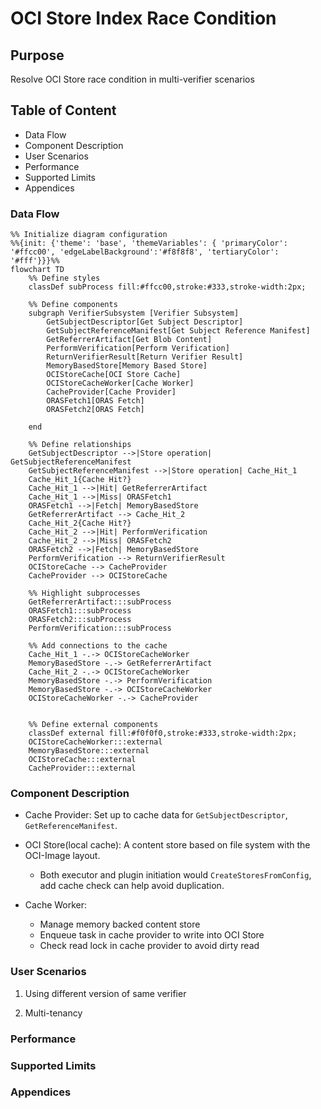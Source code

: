 # OCI Store Index Race Condition

## Purpose
Resolve OCI Store race condition in multi-verifier scenarios

## Table of Content
- Data Flow
- Component Description
- User Scenarios
- Performance
- Supported Limits
- Appendices

### Data Flow
```mermaid
%% Initialize diagram configuration
%%{init: {'theme': 'base', 'themeVariables': { 'primaryColor': '#ffcc00', 'edgeLabelBackground':'#f8f8f8', 'tertiaryColor': '#fff'}}}%%
flowchart TD
    %% Define styles
    classDef subProcess fill:#ffcc00,stroke:#333,stroke-width:2px;

    %% Define components
    subgraph VerifierSubsystem [Verifier Subsystem]
        GetSubjectDescriptor[Get Subject Descriptor]
        GetSubjectReferenceManifest[Get Subject Reference Manifest]
        GetReferrerArtifact[Get Blob Content]
        PerformVerification[Perform Verification]
        ReturnVerifierResult[Return Verifier Result]
        MemoryBasedStore[Memory Based Store]
        OCIStoreCache[OCI Store Cache]
        OCIStoreCacheWorker[Cache Worker]
        CacheProvider[Cache Provider]
        ORASFetch1[ORAS Fetch]
        ORASFetch2[ORAS Fetch]
        
    end

    %% Define relationships
    GetSubjectDescriptor -->|Store operation| GetSubjectReferenceManifest
    GetSubjectReferenceManifest -->|Store operation| Cache_Hit_1
    Cache_Hit_1{Cache Hit?}
    Cache_Hit_1 -->|Hit| GetReferrerArtifact
    Cache_Hit_1 -->|Miss| ORASFetch1
    ORASFetch1 -->|Fetch| MemoryBasedStore
    GetReferrerArtifact --> Cache_Hit_2
    Cache_Hit_2{Cache Hit?}
    Cache_Hit_2 -->|Hit| PerformVerification
    Cache_Hit_2 -->|Miss| ORASFetch2
    ORASFetch2 -->|Fetch| MemoryBasedStore
    PerformVerification --> ReturnVerifierResult
    OCIStoreCache --> CacheProvider
    CacheProvider --> OCIStoreCache

    %% Highlight subprocesses
    GetReferrerArtifact:::subProcess
    ORASFetch1:::subProcess
    ORASFetch2:::subProcess
    PerformVerification:::subProcess

    %% Add connections to the cache
    Cache_Hit_1 -.-> OCIStoreCacheWorker
    MemoryBasedStore -.-> GetReferrerArtifact
    Cache_Hit_2 -.-> OCIStoreCacheWorker
    MemoryBasedStore -.-> PerformVerification
    MemoryBasedStore -.-> OCIStoreCacheWorker
    OCIStoreCacheWorker -.-> CacheProvider
    

    %% Define external components
    classDef external fill:#f0f0f0,stroke:#333,stroke-width:2px;
    OCIStoreCacheWorker:::external
    MemoryBasedStore:::external
    OCIStoreCache:::external
    CacheProvider:::external
```

### Component Description
- Cache Provider: Set up to cache data for `GetSubjectDescriptor`, `GetReferenceManifest`.

- OCI Store(local cache): A content store based on file system with the OCI-Image layout.
  - Both executor and plugin initiation would `CreateStoresFromConfig`, add cache check can help avoid duplication.

- Cache Worker: 
  - Manage memory backed content store
  - Enqueue task in cache provider to write into OCI Store
  - Check read lock in cache provider to avoid dirty read

### User Scenarios
1. Using different version of same verifier

2. Multi-tenancy

### Performance

### Supported Limits

### Appendices
